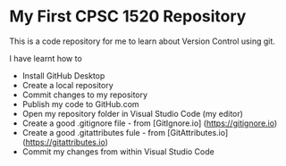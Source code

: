 # My First CPSC 1520 Repository

This is a code repository for me to learn about Version Control using git.

I have learnt how to

- Install GitHub Desktop
- Create a local repository
- Commit changes to my repository
- Publish my code to GitHub.com
- Open my repository folder in Visual Studio Code (my editor)
- Create a good .gitignore file - from [GitIgnore.io] 
(https://gitignore.io)
- Create a good .gitattributes fule - from [GitAttributes.io]
(https://gitattributes.io)
- Commit my changes from within Visual Studio Code